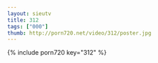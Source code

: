 ```yaml
--- 
layout: sieutv
title: 312
tags: ["000"]
thumb: http://porn720.net/video/312/poster.jpg
---
```

{% include porn720 key="312" %} 
